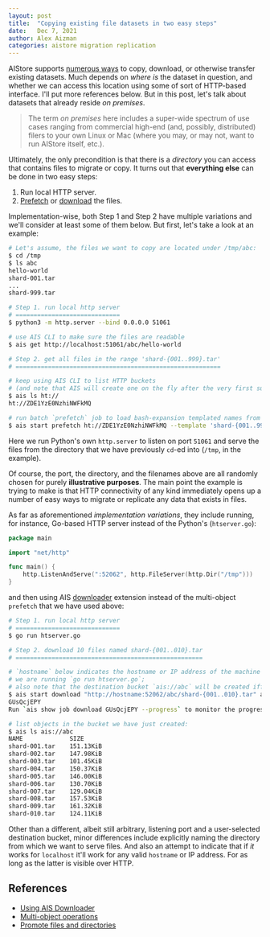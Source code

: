 ```yaml
---
layout: post
title:  "Copying existing file datasets in two easy steps"
date:   Dec 7, 2021
author: Alex Aizman
categories: aistore migration replication
---
```


AIStore supports [numerous ways](https://github.com/NVIDIA/aistore/blob/main/docs/overview.md#existing-datasets) to copy, download, or otherwise transfer existing datasets. Much depends on *where is* the dataset in question, and whether we can access this location using some of sort of HTTP-based interface. I'll put more references below. But in this post, let's talk about datasets that already reside *on premises*.

> The term *on premises* here includes a super-wide spectrum of use cases ranging from commercial high-end (and, possibly, distributed) filers to your own Linux or Mac (where you may, or may not, want to run AIStore itself, etc.).

Ultimately, the only precondition is that there is a *directory* you can access that contains files to migrate or copy. It turns out that **everything else** can be done in two easy steps:

1. Run local HTTP server.
2. [Prefetch](https://github.com/NVIDIA/aistore/blob/main/docs/cli/object.md#operations-on-lists-and-ranges-and-entire-buckets) or [download](https://github.com/NVIDIA/aistore/blob/main/docs/downloader.md) the files.

Implementation-wise, both Step 1 and Step 2 have multiple variations and we'll consider at least some of them below. But first, let's take a look at an example:

```bash
# Let's assume, the files we want to copy are located under /tmp/abc:
$ cd /tmp
$ ls abc
hello-world
shard-001.tar
...
shard-999.tar

# Step 1. run local http server
# =============================
$ python3 -m http.server --bind 0.0.0.0 51061

# use AIS CLI to make sure the files are readable
$ ais get http://localhost:51061/abc/hello-world

# Step 2. get all files in the range 'shard-{001..999}.tar'
# =========================================================

# keep using AIS CLI to list HTTP buckets
# (and note that AIS will create one on the fly after the very first successful `GET`)
$ ais ls ht://
ht://ZDE1YzE0NzhiNWFkMQ

# run batch `prefetch` job to load bash-expansion templated names from this bucket
$ ais start prefetch ht://ZDE1YzE0NzhiNWFkMQ --template 'shard-{001..999}.tar'
```

Here we run Python's own `http.server` to listen on port `51061` and serve the files from the directory that we have previously `cd`-ed into (`/tmp`, in the example).

Of course, the port, the directory, and the filenames above are all randomly chosen for purely **illustrative purposes**. The main point the example is trying to make is that HTTP connectivity of any kind immediately opens up a number of easy ways to migrate or replicate any data that exists in files.

As far as aforementioned *implementation variations*, they include running, for instance, Go-based HTTP server instead of the Python's (`htserver.go`):

```go
package main

import "net/http"

func main() {
	http.ListenAndServe(":52062", http.FileServer(http.Dir("/tmp")))
}
```

and then using AIS [downloader](https://github.com/NVIDIA/aistore/blob/main/docs/downloader.md) extension instead of the multi-object `prefetch` that we have used above:

```bash
# Step 1. run local http server
# =============================
$ go run htserver.go

# Step 2. download 10 files named shard-{001..010}.tar
# ====================================================

# `hostname` below indicates the hostname or IP address of the machine where
# we are running `go run htserver.go`;
# also note that the destination bucket `ais://abc` will be created iff it doesn't exist
$ ais start download "http://hostname:52062/abc/shard-{001..010}.tar" ais://abc
GUsQcjEPY
Run `ais show job download GUsQcjEPY --progress` to monitor the progress.

# list objects in the bucket we have just created:
$ ais ls ais://abc
NAME             SIZE
shard-001.tar    151.13KiB
shard-002.tar    147.98KiB
shard-003.tar    101.45KiB
shard-004.tar    150.37KiB
shard-005.tar    146.00KiB
shard-006.tar    130.70KiB
shard-007.tar    129.04KiB
shard-008.tar    157.53KiB
shard-009.tar    161.32KiB
shard-010.tar    124.11KiB
```

Other than a different, albeit still arbitrary, listening port and a user-selected destination bucket, minor differences include explicitly naming the directory from which we want to serve files. And also an attempt to indicate that if *it* works for `localhost` it'll work for any valid `hostname` or IP address. For as long as the latter is visible over HTTP.

## References

* [Using AIS Downloader](https://github.com/NVIDIA/aistore/blob/main/docs/cli/download.md)
* [Multi-object operations](https://github.com/NVIDIA/aistore/blob/main/docs/cli/object.md#operations-on-lists-and-ranges-and-entire-buckets)
* [Promote files and directories](https://github.com/NVIDIA/aistore/blob/main/docs/cli/object.md#promote-files-and-directories)
